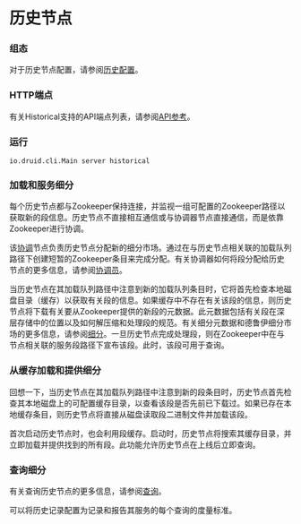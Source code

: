 # 历史节点

### 组态

对于历史节点配置，请参阅[历史配置](http://druid.io/docs/0.12.3/configuration/index.html#historical)。

### HTTP端点

有关Historical支持的API端点列表，请参阅[API参考](http://druid.io/docs/0.12.3/operations/api-reference.html#historical)。

### 运行

```text
io.druid.cli.Main server historical
```

### 加载和服务细分

每个历史节点都与Zookeeper保持连接，并监视一组可配置的Zookeeper路径以获取新的段信息。历史节点不直接相互通信或与协调器节点直接通信，而是依靠Zookeeper进行协调。

该[协调](http://druid.io/docs/0.12.3/design/coordinator.html)节点负责历史节点分配新的细分市场。通过在与历史节点相关联的加载队列路径下创建短暂的Zookeeper条目来完成分配。有关协调器如何将段分配给历史节点的更多信息，请参阅[协调员](http://druid.io/docs/0.12.3/design/coordinator.html)。

当历史节点在其加载队列路径中注意到新的加载队列条目时，它将首先检查本地磁盘目录（缓存）以获取有关段的信息。如果缓存中不存在有关该段的信息，则历史节点将下载有关要从Zookeeper提供的新段的元数据。此元数据包括有关段在深层存储中的位置以及如何解压缩和处理段的规范。有关细分元数据和德鲁伊细分市场的更多信息，请参阅[细分](http://druid.io/docs/0.12.3/design/segments.html)。一旦历史节点完成处理段，则在Zookeeper中在与节点相关联的服务段路径下宣布该段。此时，该段可用于查询。

### 从缓存加载和提供细分

回想一下，当历史节点在其加载队列路径中注意到新的段条目时，历史节点首先检查其本地磁盘上的可配置缓存目录，以查看该段是否先前已下载过。如果已存在本地缓存条目，则历史节点将直接从磁盘读取段二进制文件并加载该段。

首次启动历史节点时，也会利用段缓存。启动时，历史节点将搜索其缓存目录，并立即加载并提供找到的所有段。此功能允许历史节点在上线后立即查询。

### 查询细分

有关查询历史节点的更多信息，请参阅[查询](http://druid.io/docs/0.12.3/querying/querying.html)。

可以将历史记录配置为记录和报告其服务的每个查询的度量标准。
